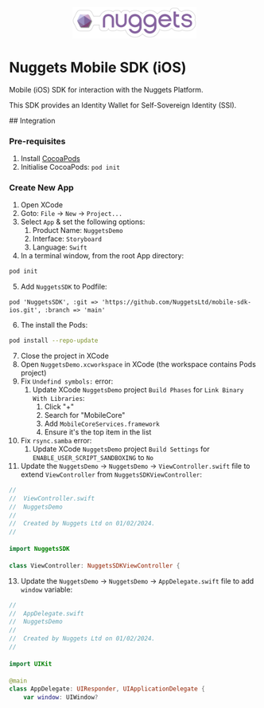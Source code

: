 <p align="center">
  <a href="https://nuggets.life">
    <img src="./assets/nuggets-logo.svg" alt="Nuggets Ltd" width="250">
  </a>
</p>

# Nuggets Mobile SDK (iOS)

Mobile (iOS) SDK for interaction with the Nuggets Platform.

This SDK provides an Identity Wallet for Self-Sovereign Identity (SSI).

## Integration

### Pre-requisites

1. Install [CocoaPods](https://cocoapods.org/)
2. Initialise CocoaPods: `pod init`

### Create New App

1. Open XCode
2. Goto: `File` -> `New` -> `Project...`
3. Select `App` & set the following options:
   1. Product Name: `NuggetsDemo`
   2. Interface: `Storyboard`
   3. Language: `Swift`
4. In a terminal window, from the root App directory:

```bash
pod init
```

5. Add `NuggetsSDK` to Podfile:

```podspec
pod 'NuggetsSDK', :git => 'https://github.com/NuggetsLtd/mobile-sdk-ios.git', :branch => 'main'
```

6. The install the Pods:

```bash
pod install --repo-update
```

7. Close the project in XCode
8. Open `NuggetsDemo.xcworkspace` in XCode (the workspace contains Pods project)
9. Fix `Undefind symbols:` error:
   1. Update XCode `NuggetsDemo` project `Build Phases` for `Link Binary With Libraries`:
      1. Click "+"
      2. Search for "MobileCore"
      3. Add `MobileCoreServices.framework`
      4. Ensure it's the top item in the list
10. Fix `rsync.samba` error:
    1. Update XCode `NuggetsDemo` project `Build Settings` for `ENABLE_USER_SCRIPT_SANDBOXING` to `No`
11. Update the `NuggetsDemo` -> `NuggetsDemo` -> `ViewController.swift` file to extend `ViewController` from `NuggetsSDKViewController`:

```swift
//
//  ViewController.swift
//  NuggetsDemo
//
//  Created by Nuggets Ltd on 01/02/2024.
//

import NuggetsSDK

class ViewController: NuggetsSDKViewController {
```

13. Update the `NuggetsDemo` -> `NuggetsDemo` -> `AppDelegate.swift` file to add `window` variable:

```swift
//
//  AppDelegate.swift
//  NuggetsDemo
//
//  Created by Nuggets Ltd on 01/02/2024.
//

import UIKit

@main
class AppDelegate: UIResponder, UIApplicationDelegate {
    var window: UIWindow?
```
